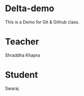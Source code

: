 # Delta-demo
This is a Demo for Git &amp; Github class.
# Teacher
Shraddha Khapra 
# Student 
Swaraj
 